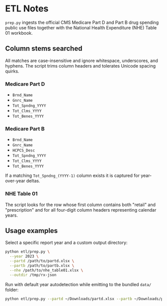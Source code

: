 # ETL Notes

`prep.py` ingests the official CMS Medicare Part D and Part B drug spending public use files together with the National Health Expenditure (NHE) Table 01 workbook.

## Column stems searched
All matches are case-insensitive and ignore whitespace, underscores, and hyphens. The script trims column headers and tolerates Unicode spacing quirks.

### Medicare Part D
- `Brnd_Name`
- `Gnrc_Name`
- `Tot_Spndng_YYYY`
- `Tot_Clms_YYYY`
- `Tot_Benes_YYYY`

### Medicare Part B
- `Brnd_Name`
- `Gnrc_Name`
- `HCPCS_Desc`
- `Tot_Spndng_YYYY`
- `Tot_Clms_YYYY`
- `Tot_Benes_YYYY`

If a matching `Tot_Spndng_(YYYY-1)` column exists it is captured for year-over-year deltas.

### NHE Table 01
The script looks for the row whose first column contains both "retail" and "prescription" and for all four-digit column headers representing calendar years.

## Usage examples

Select a specific report year and a custom output directory:
```bash
python etl/prep.py \
  --year 2023 \
  --partd /path/to/partd.xlsx \
  --partb /path/to/partb.xlsx \
  --nhe /path/to/nhe_table01.xlsx \
  --outdir /tmp/rx-json
```

Run with default year autodetection while emitting to the bundled `data/` folder:
```bash
python etl/prep.py --partd ~/Downloads/partd.xlsx --partb ~/Downloads/partb.xlsx --nhe ~/Downloads/nhe.xlsx
```
